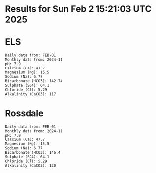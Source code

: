 # Results for Sun Feb  2 15:21:03 UTC 2025
# ELS
```
Daily data from: FEB-01
Monthly data from: 2024-11
pH: 7.9
Calcium (Ca): 47.7
Magnesium (Mg): 15.5
Sodium (Na): 6.77
Bicarbonate (HCO3): 142.74
Sulphate (SO4): 64.1
Chloride (Cl): 5.29
Alkalinity (CaCO3): 117
```
# Rossdale
```
Daily data from: FEB-01
Monthly data from: 2024-11
pH: 7.9
Calcium (Ca): 47.7
Magnesium (Mg): 15.5
Sodium (Na): 6.77
Bicarbonate (HCO3): 146.4
Sulphate (SO4): 64.1
Chloride (Cl): 5.29
Alkalinity (CaCO3): 120
```
